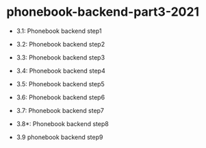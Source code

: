 # phonebook-backend-part3-2021

- 3.1: Phonebook backend step1
- 3.2: Phonebook backend step2
- 3.3: Phonebook backend step3
- 3.4: Phonebook backend step4
- 3.5: Phonebook backend step5
- 3.6: Phonebook backend step6

- 3.7: Phonebook backend step7
- 3.8\*: Phonebook backend step8
- 3.9 phonebook backend step9
